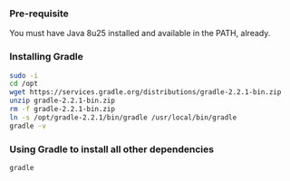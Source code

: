 ### Pre-requisite

You must have Java 8u25 installed and available in the PATH, already.

### Installing Gradle

```bash
sudo -i
cd /opt
wget https://services.gradle.org/distributions/gradle-2.2.1-bin.zip
unzip gradle-2.2.1-bin.zip
rm -f gradle-2.2.1-bin.zip
ln -s /opt/gradle-2.2.1/bin/gradle /usr/local/bin/gradle
gradle -v
```

### Using Gradle to install all other dependencies

```bash
gradle
```
